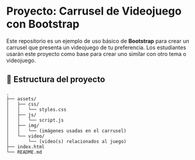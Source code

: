 # Proyecto: Carrusel de Videojuego con Bootstrap

Este repositorio es un ejemplo de uso básico de **Bootstrap** para crear un carrusel que presenta un videojuego de tu preferencia. Los estudiantes usarán este proyecto como base para crear uno similar con otro tema o videojuego.

## 📂 Estructura del proyecto

```text
.
├── assets/
│   ├── css/
│   │   └── styles.css
│   ├── js/
│   │   └── script.js
│   ├── img/
│   │   └── (imágenes usadas en el carrusel)
│   └── video/
│       └── (video(s) relacionados al juego)
├── index.html
└── README.md
